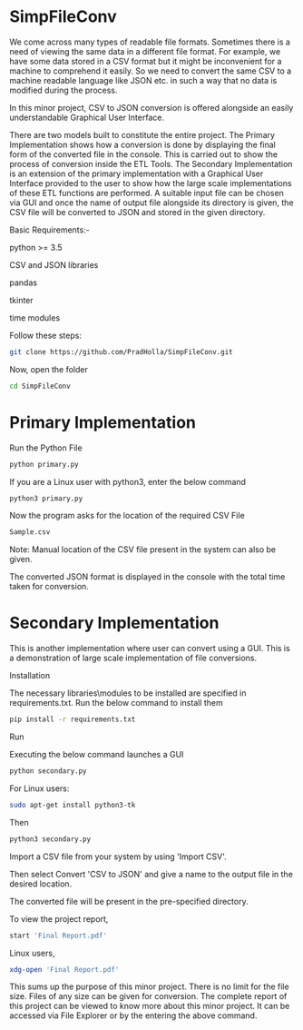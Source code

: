 # SimpFileConv
We come across many types of readable file formats. Sometimes there is a need of viewing the same data in a different file format. For example, we have some data stored in a CSV format but it might be inconvenient for a machine to comprehend it easily. So we need to convert the same CSV to a machine readable language like JSON etc. in such a way that no data is modified during the process.

In this minor project, CSV to JSON conversion is offered alongside an easily understandable Graphical User Interface.

There are two models built to constitute the entire project. The Primary Implementation shows how a conversion is done by displaying the final form of the converted file in the console. This is carried out to show the process of conversion inside the ETL Tools.
The Secondary Implementation is an extension of the primary implementation with a Graphical User Interface provided to the user to show how the large scale implementations of these ETL functions are performed. A suitable input file can be chosen via GUI and once the name of output file alongside its directory is given, the CSV file will be converted to JSON and stored in the given directory.

Basic Requirements:-

python >= 3.5

CSV and JSON libraries

pandas

tkinter

time modules


Follow these steps:
```bash
git clone https://github.com/PradHolla/SimpFileConv.git
```
Now, open the folder
```bash
cd SimpFileConv
```
# Primary Implementation
Run the Python File

```bash
python primary.py
```
If you are a Linux user with python3, enter the below command
```bash
python3 primary.py
```
Now the program asks for the location of the required CSV File

```bash
Sample.csv
```
Note: Manual location of the CSV file present in the system can also be given.

The converted JSON format is displayed in the console with the total time taken for conversion.
# Secondary Implementation
This is another implementation where user can convert using a GUI. This is a demonstration of large scale implementation of file conversions.

Installation

The necessary libraries\modules to be installed are specified in requirements.txt. Run the below command to install them
```bash
pip install -r requirements.txt
```
Run

Executing the below command launches a GUI
```bash
python secondary.py
```
For Linux users:
```bash
sudo apt-get install python3-tk
```
Then
```bash
python3 secondary.py
```
Import a CSV file from your system by using 'Import CSV'.

Then select Convert 'CSV to JSON' and give a name to the output file in the desired location.

The converted file will be present in the pre-specified directory.

To view the project report,
```bash
start 'Final Report.pdf'
```
Linux users,
```bash
xdg-open 'Final Report.pdf'
```

This sums up the purpose of this minor project. There is no limit for the file size. Files of any size can be given for conversion. The complete report of this project can be viewed to know more about this minor project. It can be accessed via File Explorer or by the entering the above command.

